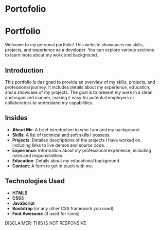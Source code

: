 # Portofolio

# Portfolio

Welcome to my personal portfolio! This website showcases my skills, projects, and experience as a developer. You can explore various sections to learn more about my work and background.

## Introduction

This portfolio is designed to provide an overview of my skills, projects, and professional journey. It includes details about my experience, education, and a showcase of my projects. The goal is to present my work in a clean and organized manner, making it easy for potential employers or collaborators to understand my capabilities.

## Insides

- **About Me**: A brief introduction to who I am and my background.
- **Skills**: A list of technical and soft skills I possess.
- **Projects**: Detailed descriptions of the projects I have worked on, including links to live demos and source code.
- **Experience**: Information about my professional experience, including roles and responsibilities.
- **Education**: Details about my educational background.
- **Contact**: A form to get in touch with me.

## Technologies Used

- **HTML5**
- **CSS3**
- **JavaScript**
- **Bootstrap** (or any other CSS framework you used)
- **Font Awesome** (if used for icons)

DISCLAIMER:
THIS IS NOT RESPONSIVE
